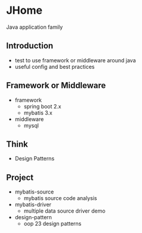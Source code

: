 # JHome
Java application family

## Introduction

- test to use framework or middleware around java
- useful config and best practices

## Framework or Middleware

- framework
  - spring boot 2.x
  - mybatis 3.x
- middleware
  - mysql

## Think

- Design Patterns
  
## Project

- mybatis-source
  - mybatis source code analysis
- mybatis-driver
  - multiple data source driver demo
- design-pattern
  - oop 23 design patterns